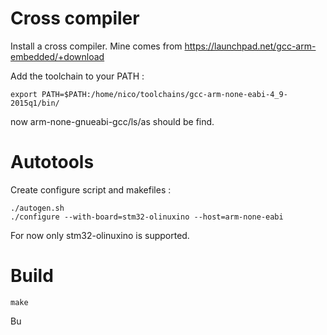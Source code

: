 # Cross compiler

Install a cross compiler. Mine comes from https://launchpad.net/gcc-arm-embedded/+download

Add the toolchain to your PATH : 

```
export PATH=$PATH:/home/nico/toolchains/gcc-arm-none-eabi-4_9-2015q1/bin/
```

now arm-none-gnueabi-gcc/ls/as should be find.

# Autotools

Create configure script and makefiles :

```
./autogen.sh
./configure --with-board=stm32-olinuxino --host=arm-none-eabi
```

For now only stm32-olinuxino is supported.

# Build

```
make
```

Bu